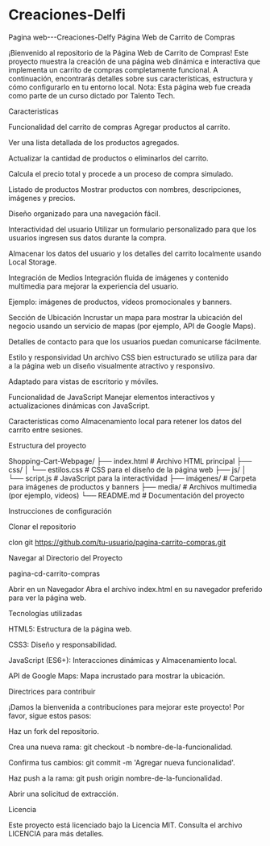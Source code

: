 # Creaciones-Delfi
Pagina web---Creaciones-Delfy
Página Web de Carrito de Compras

¡Bienvenido al repositorio de la Página Web de Carrito de Compras! Este proyecto muestra la creación de una página web dinámica e interactiva que implementa un carrito de compras completamente funcional. A continuación, encontrarás detalles sobre sus características, estructura y cómo configurarlo en tu entorno local. Nota: Esta página web fue creada como parte de un curso dictado por Talento Tech.

Caracteristicas

Funcionalidad del carrito de compras
Agregar productos al carrito.

Ver una lista detallada de los productos agregados.

Actualizar la cantidad de productos o eliminarlos del carrito.

Calcula el precio total y procede a un proceso de compra simulado.

Listado de productos
Mostrar productos con nombres, descripciones, imágenes y precios.

Diseño organizado para una navegación fácil.

Interactividad del usuario
Utilizar un formulario personalizado para que los usuarios ingresen sus datos durante la compra.

Almacenar los datos del usuario y los detalles del carrito localmente usando Local Storage.

Integración de Medios
Integración fluida de imágenes y contenido multimedia para mejorar la experiencia del usuario.

Ejemplo: imágenes de productos, vídeos promocionales y banners.

Sección de Ubicación
Incrustar un mapa para mostrar la ubicación del negocio usando un servicio de mapas (por ejemplo, API de Google Maps).

Detalles de contacto para que los usuarios puedan comunicarse fácilmente.

Estilo y responsividad
Un archivo CSS bien estructurado se utiliza para dar a la página web un diseño visualmente atractivo y responsivo.

Adaptado para vistas de escritorio y móviles.

Funcionalidad de JavaScript
Manejar elementos interactivos y actualizaciones dinámicas con JavaScript.

Características como Almacenamiento local para retener los datos del carrito entre sesiones.

Estructura del proyecto

Shopping-Cart-Webpage/ ├── index.html # Archivo HTML principal ├── css/ │ └── estilos.css # CSS para el diseño de la página web ├── js/ │ └── script.js # JavaScript para la interactividad ├── imágenes/ # Carpeta para imágenes de productos y banners ├── media/ # Archivos multimedia (por ejemplo, videos) └── README.md # Documentación del proyecto

Instrucciones de configuración

Clonar el repositorio

clon git https://github.com/tu-usuario/pagina-carrito-compras.git

Navegar al Directorio del Proyecto

pagina-cd-carrito-compras

Abrir en un Navegador Abra el archivo index.html en su navegador preferido para ver la página web.

Tecnologías utilizadas

HTML5: Estructura de la página web.

CSS3: Diseño y responsabilidad.

JavaScript (ES6+): Interacciones dinámicas y Almacenamiento local.

API de Google Maps: Mapa incrustado para mostrar la ubicación.

Directrices para contribuir

¡Damos la bienvenida a contribuciones para mejorar este proyecto! Por favor, sigue estos pasos:

Haz un fork del repositorio.

Crea una nueva rama: git checkout -b nombre-de-la-funcionalidad.

Confirma tus cambios: git commit -m 'Agregar nueva funcionalidad'.

Haz push a la rama: git push origin nombre-de-la-funcionalidad.

Abrir una solicitud de extracción.

Licencia

Este proyecto está licenciado bajo la Licencia MIT. Consulta el archivo LICENCIA para más detalles.
